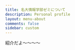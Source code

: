 ```yaml
---
title: 名大情報学部ゼミについて  
description: Personal profile   
layout: menu-about  
comments: false  
sidebar: custom  
---
```

紹介だよ〜〜〜〜